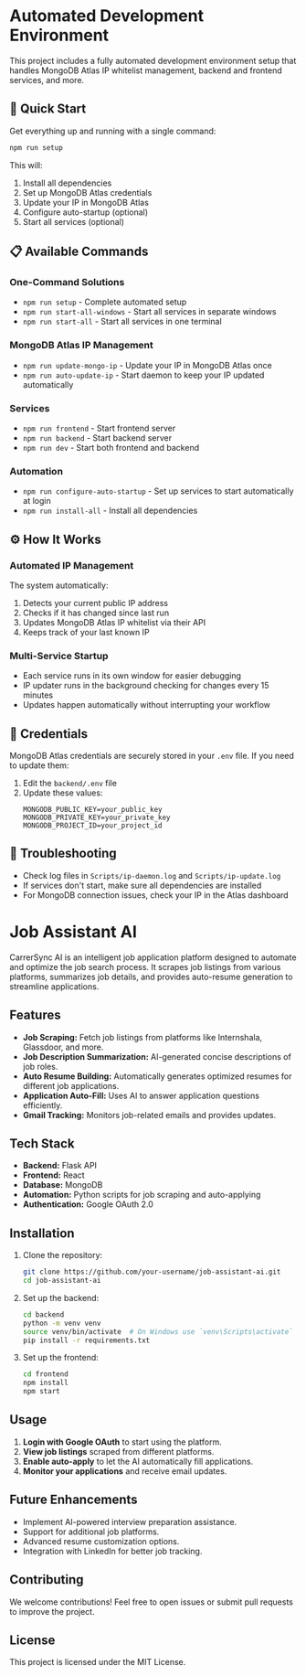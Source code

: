# Automated Development Environment

This project includes a fully automated development environment setup that handles MongoDB Atlas IP whitelist management, backend and frontend services, and more.

## 🚀 Quick Start

Get everything up and running with a single command:

```bash
npm run setup
```

This will:
1. Install all dependencies
2. Set up MongoDB Atlas credentials
3. Update your IP in MongoDB Atlas
4. Configure auto-startup (optional)
5. Start all services (optional)

## 📋 Available Commands

### One-Command Solutions

- `npm run setup` - Complete automated setup
- `npm run start-all-windows` - Start all services in separate windows
- `npm run start-all` - Start all services in one terminal

### MongoDB Atlas IP Management

- `npm run update-mongo-ip` - Update your IP in MongoDB Atlas once
- `npm run auto-update-ip` - Start daemon to keep your IP updated automatically

### Services

- `npm run frontend` - Start frontend server
- `npm run backend` - Start backend server
- `npm run dev` - Start both frontend and backend

### Automation

- `npm run configure-auto-startup` - Set up services to start automatically at login
- `npm run install-all` - Install all dependencies

## ⚙️ How It Works

### Automated IP Management

The system automatically:
1. Detects your current public IP address
2. Checks if it has changed since last run
3. Updates MongoDB Atlas IP whitelist via their API
4. Keeps track of your last known IP

### Multi-Service Startup

- Each service runs in its own window for easier debugging
- IP updater runs in the background checking for changes every 15 minutes
- Updates happen automatically without interrupting your workflow

## 🔑 Credentials

MongoDB Atlas credentials are securely stored in your `.env` file. If you need to update them:

1. Edit the `backend/.env` file
2. Update these values:
   ```
   MONGODB_PUBLIC_KEY=your_public_key
   MONGODB_PRIVATE_KEY=your_private_key
   MONGODB_PROJECT_ID=your_project_id
   ```

## 🔧 Troubleshooting

- Check log files in `Scripts/ip-daemon.log` and `Scripts/ip-update.log`
- If services don't start, make sure all dependencies are installed
- For MongoDB connection issues, check your IP in the Atlas dashboard

# Job Assistant AI

CarrerSync AI is an intelligent job application platform designed to automate and optimize the job search process. It scrapes job listings from various platforms, summarizes job details, and provides auto-resume generation to streamline applications.

## Features

- **Job Scraping:** Fetch job listings from platforms like Internshala, Glassdoor, and more.
- **Job Description Summarization:** AI-generated concise descriptions of job roles.
- **Auto Resume Building:** Automatically generates optimized resumes for different job applications.
- **Application Auto-Fill:** Uses AI to answer application questions efficiently.
- **Gmail Tracking:** Monitors job-related emails and provides updates.

## Tech Stack

- **Backend:** Flask API
- **Frontend:** React
- **Database:** MongoDB
- **Automation:** Python scripts for job scraping and auto-applying
- **Authentication:** Google OAuth 2.0

## Installation

1. Clone the repository:
   ```bash
   git clone https://github.com/your-username/job-assistant-ai.git
   cd job-assistant-ai
   ```

2. Set up the backend:
   ```bash
   cd backend
   python -m venv venv
   source venv/bin/activate  # On Windows use `venv\Scripts\activate`
   pip install -r requirements.txt
   ```

3. Set up the frontend:
   ```bash
   cd frontend
   npm install
   npm start
   ```

## Usage

1. **Login with Google OAuth** to start using the platform.
2. **View job listings** scraped from different platforms.
3. **Enable auto-apply** to let the AI automatically fill applications.
4. **Monitor your applications** and receive email updates.

## Future Enhancements

- Implement AI-powered interview preparation assistance.
- Support for additional job platforms.
- Advanced resume customization options.
- Integration with LinkedIn for better job tracking.

## Contributing

We welcome contributions! Feel free to open issues or submit pull requests to improve the project.

## License

This project is licensed under the MIT License.


